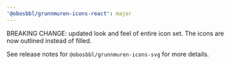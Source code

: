 ```yaml
---
'@obosbbl/grunnmuren-icons-react': major
---
```


BREAKING CHANGE: updated look and feel of entire icon set. The icons are now outlined instead of filled.

See release notes for `@obosbbl/grunnmuren-icons-svg` for more details.
